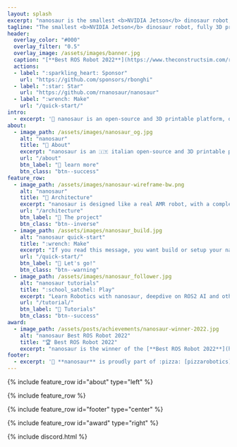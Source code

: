 ```yaml
---
layout: splash
excerpt: "nanosaur is the smallest <b>NVIDIA Jetson</b> dinosaur robot, fully 3D printable, open-source, ROS2 & Isaac ROS based.<br/> <small>Designed & made by [Raffaello Bonghi](https://rnext.it)</small>"
tagline: "The smallest <b>NVIDIA Jetson</b> dinosaur robot, fully 3D printable, open-source, ROS2 & Isaac ROS based.<br/> <small>Designed & made by [Raffaello Bonghi](https://rnext.it)</small>"
header:
  overlay_color: "#000"
  overlay_filter: "0.5"
  overlay_image: /assets/images/banner.jpg
  caption: "[**Best ROS Robot 2022**](https://www.theconstructsim.com/ros-awards-2022/)"
  actions:
  - label: ":sparkling_heart: Sponsor"
    url: "https://github.com/sponsors/rbonghi"
  - label: ":star: Star"
    url: "https://github.com/rnanosaur/nanosaur"
  - label: ":wrench: Make"
    url: "/quick-start/"
intro: 
  - excerpt: '🦕 nanosaur is an open-source and 3D printable platform, designed to wander on your desk. With this platform, you learn the fundamentals of [ROS2](https://www.ros.org/) and NVIDIA [Isaac ROS](https://developer.nvidia.com/isaac-ros-gems) GEMs. Learning how to use AI applied in robotics.'
about:
  - image_path: /assets/images/nanosaur_og.jpg
    alt: "nanosaur"
    title: "🦕 About"
    excerpt: "nanosaur is an 🇮🇹 italian open-source and 3D printable platform, designed to wander on your desk. With this platform, you learn the fundamentals of [ROS2](https://www.ros.org/) and NVIDIA [Isaac ROS](https://developer.nvidia.com/isaac-ros-gems) GEMs. Learning how to use AI applied in robotics."
    url: "/about"
    btn_label: "📃 learn more"
    btn_class: "btn--success"
feature_row:
  - image_path: /assets/images/nanosaur-wireframe-bw.png
    alt: "nanosaur"
    title: "📐 Architecture"
    excerpt: "nanosaur is designed like a real AMR robot, with a complete ROS2 pipeline, high level controllers and AI,docker containers based."
    url: "/architecture"
    btn_label: "👷 The project"
    btn_class: "btn--inverse"
  - image_path: /assets/images/nanosaur_build.jpg
    alt: "nanosaur quick-start"
    title: ":wrench: Make"
    excerpt: "If you read this message, you want build or setup your nanosaur. There is only a button to press and follow the guide!"
    url: "/quick-start/"
    btn_label: "🚧 Let's go!"
    btn_class: "btn--warning"
  - image_path: /assets/images/nanosaur_follower.jpg
    alt: "nanosaur tutorials"
    title: ":school_satchel: Play"
    excerpt: "Learn Robotics with nanosaur, deepdive on ROS2 AI and other. Follow tutorials and courses to start in this world."
    url: "/tutorial/"
    btn_label: "💯 Tutorials"
    btn_class: "btn--success"
award:
  - image_path: /assets/posts/achievements/nanosaur-winner-2022.jpg
    alt: "nanosaur Best ROS Robot 2022"
    title: "🏆 Best ROS Robot 2022"
    excerpt: "nanosaur is the winner of the [**Best ROS Robot 2022**](https://www.theconstructsim.com/ros-awards-2022/) Awarded from the ROS Developers Community"
footer: 
  - excerpt: '🦕 **nanosaur** is proudly part of :pizza: [pizzarobotics](https://pizzarobotics.org) community'
---
```


{% include feature_row id="about" type="left" %}

{% include feature_row %}

{% include feature_row id="footer" type="center" %}

{% include feature_row id="award" type="right" %}

{% include discord.html %}
